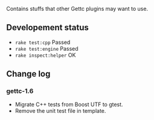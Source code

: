 Contains stuffs that other Gettc plugins may want to use.

## Developement status

* `rake test:cpp` Passed
* `rake test:engine` Passed
* `rake inspect:helper` OK

## Change log

### gettc-1.6
        
* Migrate C++ tests from Boost UTF to gtest.
* Remove the unit test file in template.
